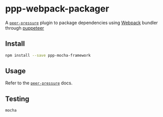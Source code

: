 ppp-webpack-packager
====================

A [`peer-pressure`](https://www.npmjs.com/package/peer-pressure) plugin to package dependencies using [Webpack](https://webpack.js.org/) bundler through [puppeteer](https://www.npmjs.com/package/puppeteer)


Install
-------

```bash
npm install --save ppp-mocha-framework
```

Usage
-----

Refer to the [`peer-pressure`](https://www.npmjs.com/package/peer-pressure#configuration) docs.

Testing
-------

```bash
mocha
```
